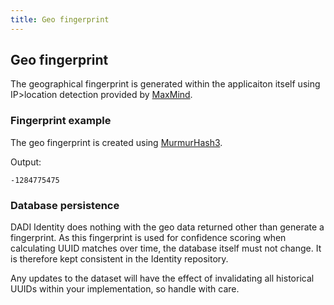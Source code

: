```yaml
---
title: Geo fingerprint
---
```


## Geo fingerprint

The geographical fingerprint is generated within the applicaiton itself using IP>location detection provided by [MaxMind](https://www.maxmind.com).

### Fingerprint example

The geo fingerprint is created using [MurmurHash3](https://en.wikipedia.org/wiki/MurmurHash).

Output:

	-1284775475

### Database persistence

DADI Identity does nothing with the geo data returned other than generate a fingerprint. As this fingerprint is used for confidence scoring when calculating UUID matches over time, the database itself must not change. It is therefore kept consistent in the Identity repository.

Any updates to the dataset will have the effect of invalidating all historical UUIDs within your implementation, so handle with care.
